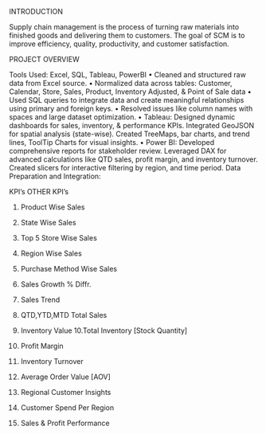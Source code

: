 INTRODUCTION

Supply chain management is the process of
turning raw materials into finished goods and
delivering them to customers. The goal of SCM
is to improve efficiency, quality, productivity,
and customer satisfaction.

PROJECT OVERVIEW

Tools Used: Excel, SQL, Tableau, PowerBI
• Cleaned and structured raw data from Excel source.
• Normalized data across tables: Customer, Calendar, Store, Sales, Product,
Inventory Adjusted, & Point of Sale data
• Used SQL queries to integrate data and create meaningful relationships using
primary and foreign keys.
• Resolved issues like column names with spaces and large dataset optimization.
• Tableau: Designed dynamic dashboards for sales, inventory, & performance
KPIs.
Integrated GeoJSON for spatial analysis (state-wise).
Created TreeMaps, bar charts, and trend lines, ToolTip Charts for visual insights.
• Power BI: Developed comprehensive reports for stakeholder review.
Leveraged DAX for advanced calculations like QTD sales, profit margin, and
inventory turnover.
Created slicers for interactive filtering by region, and time period.
Data Preparation and Integration:

KPI’s OTHER KPI’s

1. Product Wise Sales
2. State Wise Sales
3. Top 5 Store Wise Sales
4. Region Wise Sales
5. Purchase Method Wise Sales
6. Sales Growth % Diffr.
7. Sales Trend
8. QTD,YTD,MTD Total Sales
9. Inventory Value
10.Total Inventory [Stock Quantity]

1. Profit Margin

2. Inventory Turnover
3. Average Order Value [AOV]
4. Regional Customer Insights
5. Customer Spend Per Region
6. Sales & Profit Performance
